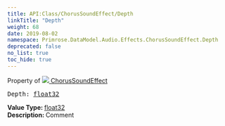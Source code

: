 ```yaml
---
title: API:Class/ChorusSoundEffect/Depth
linkTitle: "Depth"
weight: 68
date: 2019-08-02
namespace: Primrose.DataModel.Audio.Effects.ChorusSoundEffect.Depth
deprecated: false
no_list: true
toc_hide: true
---
```

Property of <a href="/docs/api-reference/Class/ChorusSoundEffect"><img src="/icons/silk/soundwave.png"/>&nbsp;ChorusSoundEffect</a>
<pre class="method-declaration">
Depth: <a class="type" href="/docs/api-reference/System/Primitives#single">float32</a></pre>
<b>Value Type: </b>
<a class="type" href="/docs/api-reference/System/Primitives#single">float32</a>
<br/>
<b>Description: </b>
Comment

